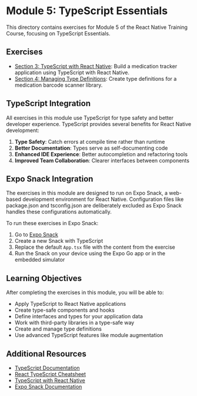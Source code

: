 # Module 5: TypeScript Essentials

This directory contains exercises for Module 5 of the React Native Training Course, focusing on TypeScript Essentials.

## Exercises

- [Section 3: TypeScript with React Native](./section-3-typescript-with-react-native/): Build a medication tracker application using TypeScript with React Native.
- [Section 4: Managing Type Definitions](./section-4-managing-type-definitions/): Create type definitions for a medication barcode scanner library.

## TypeScript Integration

All exercises in this module use TypeScript for type safety and better developer experience. TypeScript provides several benefits for React Native development:

1. **Type Safety**: Catch errors at compile time rather than runtime
2. **Better Documentation**: Types serve as self-documenting code
3. **Enhanced IDE Experience**: Better autocompletion and refactoring tools
4. **Improved Team Collaboration**: Clearer interfaces between components

## Expo Snack Integration

The exercises in this module are designed to run on Expo Snack, a web-based development environment for React Native. Configuration files like package.json and tsconfig.json are deliberately excluded as Expo Snack handles these configurations automatically.

To run these exercises in Expo Snack:

1. Go to [Expo Snack](https://snack.expo.dev/)
2. Create a new Snack with TypeScript
3. Replace the default `App.tsx` file with the content from the exercise
4. Run the Snack on your device using the Expo Go app or in the embedded simulator

## Learning Objectives

After completing the exercises in this module, you will be able to:

- Apply TypeScript to React Native applications
- Create type-safe components and hooks
- Define interfaces and types for your application data
- Work with third-party libraries in a type-safe way
- Create and manage type definitions
- Use advanced TypeScript features like module augmentation

## Additional Resources

- [TypeScript Documentation](https://www.typescriptlang.org/docs/)
- [React TypeScript Cheatsheet](https://react-typescript-cheatsheet.netlify.app/)
- [TypeScript with React Native](https://reactnative.dev/docs/typescript)
- [Expo Snack Documentation](https://docs.expo.dev/workflow/snack/)